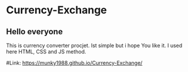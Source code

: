 # Currency-Exchange
## Hello everyone
This is currency converter procjet.
Ist simple but i hope You like it.
I used here HTML, CSS and JS method.

#Link: https://munky1988.github.io/Currency-Exchange/

